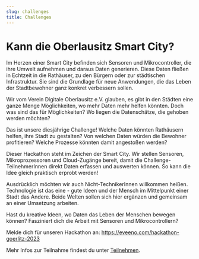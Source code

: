 ```yaml
---
slug: challenges
title: Challenges
---
```


# Kann die Oberlausitz Smart City?

Im Herzen einer Smart City befinden sich Sensoren und Mikrocontroller, die ihre Umwelt aufnehmen und daraus Daten generieren. Diese Daten fließen in Echtzeit in die Rathäuser, zu den Bürgern oder zur städtischen Infrastruktur. Sie sind die Grundlage für neue Anwendungen, die das Leben der Stadtbewohner ganz konkret verbessern sollen.

Wir vom Verein Digitale Oberlausitz e.V. glauben, es gibt in den Städten eine ganze Menge Möglichkeiten, wo mehr Daten mehr helfen könnten. Doch was sind das für Möglichkeiten? Wo liegen die Datenschätze, die gehoben werden möchten?

Das ist unsere diesjährige Challenge! Welche Daten könnten Rathäusern helfen, ihre Stadt zu gestalten? Von welchen Daten würden die Bewohner profitieren? Welche Prozesse könnten damit angestoßen werden?

Dieser Hackathon steht im Zeichen der Smart City. Wir stellen Sensoren, Mikroprozessoren und Cloud-Zugänge bereit, damit die Challenge-TeilnehmerInnen direkt Daten erfassen und auswerten können. So kann die Idee gleich praktisch erprobt werden!

Ausdrücklich möchten wir auch Nicht-TechnikerInnen willkommen heißen. Technologie ist das eine - gute Ideen und der Mensch im Mittelpunkt einer Stadt das Andere. Beide Welten sollen sich hier ergänzen und gemeinsam an einer Umsetzung arbeiten.

Hast du kreative Ideen, wo Daten das Leben der Menschen bewegen können? Fasziniert dich die Arbeit mit Sensoren und Mikrocontrollern?

Melde dich für unseren Hackathon an: https://eveeno.com/hackathon-goerlitz-2023

Mehr Infos zur Teilnahme findest du unter [Teilnehmen](/participate).